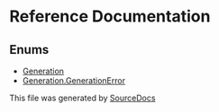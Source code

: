 # Reference Documentation

## Enums

-   [Generation](enums/Generation.md)
-   [Generation.GenerationError](enums/Generation.GenerationError.md)

This file was generated by [SourceDocs](https://github.com/eneko/SourceDocs)